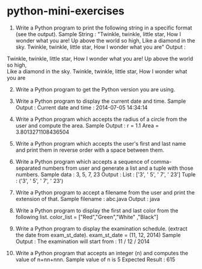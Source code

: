 # python-mini-exercises

1. Write a Python program to print the following string in a specific format (see the output).
Sample String : "Twinkle, twinkle, little star, How I wonder what you are! Up above the world so high, Like a diamond in the sky. Twinkle, twinkle, little star, How I wonder what you are" Output :

Twinkle, twinkle, little star,
	How I wonder what you are! 
		Up above the world so high,   		
		Like a diamond in the sky. 
Twinkle, twinkle, little star, 
	How I wonder what you are

2. Write a Python program to get the Python version you are using.

3. Write a Python program to display the current date and time.
Sample Output :
Current date and time :
2014-07-05 14:34:14

4. Write a Python program which accepts the radius of a circle from the user and compute the area.
Sample Output :
r = 1.1
Area = 3.8013271108436504

5. Write a Python program which accepts the user's first and last name and print them in reverse order with a space between them.

6. Write a Python program which accepts a sequence of comma-separated numbers from user and generate a list and a tuple with those numbers.
Sample data : 3, 5, 7, 23
Output :
List : ['3', ' 5', ' 7', ' 23']
Tuple : ('3', ' 5', ' 7', ' 23')

7. Write a Python program to accept a filename from the user and print the extension of that.
Sample filename : abc.java
Output : java

8. Write a Python program to display the first and last color from the following list.
color_list = ["Red","Green","White" ,"Black"]

9. Write a Python program to display the examination schedule. (extract the date from exam_st_date).
exam_st_date = (11, 12, 2014)
Sample Output : The examination will start from : 11 / 12 / 2014

10. Write a Python program that accepts an integer (n) and computes the value of n+nn+nnn.
Sample value of n is 5
Expected Result : 615